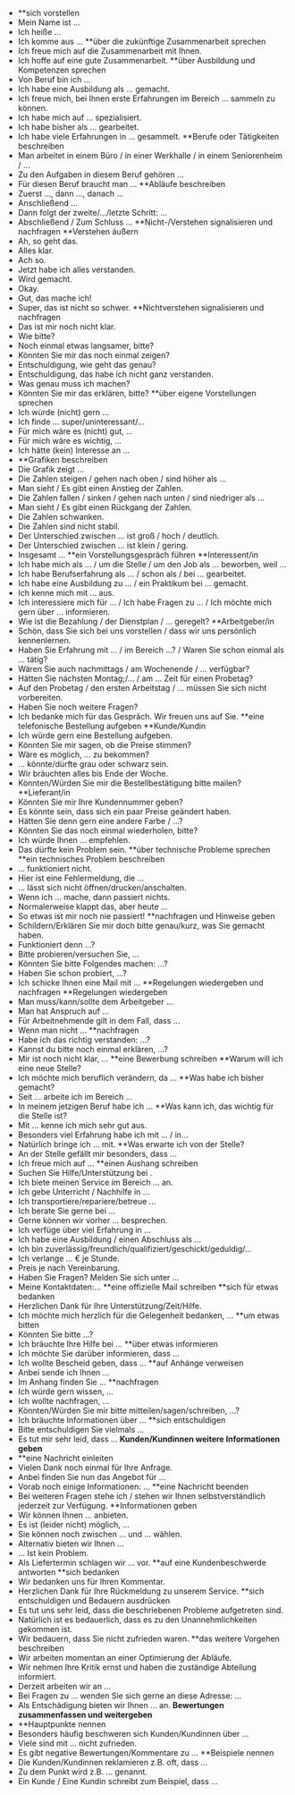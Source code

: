 - **sich vorstellen
- Mein Name ist ...
- Ich heiße ...
- Ich komme aus ...
**über die zukünftige Zusammenarbeit sprechen
- Ich freue mich auf die Zusammenarbeit mit Ihnen.
- Ich hoffe auf eine gute Zusammenarbeit.
**über Ausbildung und Kompetenzen sprechen
- Von Beruf bin ich ...
- Ich habe eine Ausbildung als ... gemacht.
- Ich freue mich, bei Ihnen erste Erfahrungen im Bereich ... sammeln zu können.
- Ich habe mich auf ... spezialisiert.
- Ich habe bisher als ... gearbeitet.
- Ich habe viele Erfahrungen in ... gesammelt.
**Berufe oder Tätigkeiten beschreiben
- Man arbeitet in einem Büro / in einer Werkhalle / in einem Seniorenheim / ...
- Zu den Aufgaben in diesem Beruf gehören ...
- Für diesen Beruf braucht man ...
**Abläufe beschreiben
- Zuerst ..., dann ..., danach ...
- Anschließend ...
- Dann folgt der zweite/.../letzte Schritt: ...
- Abschließend / Zum Schluss ...
**Nicht-/Verstehen signalisieren und nachfragen
**Verstehen äußern
- Ah, so geht das.
- Alles klar.
- Ach so.
- Jetzt habe ich alles verstanden.
- Wird gemacht.
- Okay.
- Gut, das mache ich!
- Super, das ist nicht so schwer.
**Nichtverstehen signalisieren und nachfragen
- Das ist mir noch nicht klar.
- Wie bitte?
- Noch einmal etwas langsamer, bitte?
- Könnten Sie mir das noch einmal zeigen?
- Entschuldigung, wie geht das genau?
- Entschuldigung, das habe ich nicht ganz verstanden.
- Was genau muss ich machen?
- Könnten Sie mir das erklären, bitte?
**über eigene Vorstellungen sprechen
- Ich würde (nicht) gern ...
- Ich finde ... super/uninteressant/...
- Für mich wäre es (nicht) gut, ...
- Für mich wäre es wichtig, ...
- Ich hätte (kein) Interesse an ...
- **Grafiken beschreiben
- Die Grafik zeigt ... 
- Die Zahlen steigen / gehen nach oben / sind höher als ...
- Man sieht / Es gibt einen Anstieg der Zahlen. 
- Die Zahlen fallen / sinken / gehen nach unten / sind niedriger als ...
- Man sieht / Es gibt einen Rückgang der Zahlen.
- Die Zahlen schwanken.
- Die Zahlen sind nicht stabil.
- Der Unterschied zwischen ... ist groß / hoch / deutlich.
- Der Unterschied zwischen ... ist klein / gering.
- Insgesamt ...
**ein Vorstellungsgespräch führen
**Interessent/in
- Ich habe mich als ... / um die Stelle / um den Job als ... beworben, weil ...
- Ich habe Berufserfahrung als ... / schon als / bei ... gearbeitet.
- Ich habe eine Ausbildung zu ... / ein Praktikum bei ... gemacht.
- Ich kenne mich mit ... aus.
- Ich interessiere mich für ... / Ich habe Fragen zu ... / Ich möchte mich gern über ... informieren.
- Wie ist die Bezahlung / der Dienstplan / ... geregelt?
**Arbeitgeber/in
- Schön, dass Sie sich bei uns vorstellen / dass wir uns persönlich kennenlernen.
- Haben Sie Erfahrung mit ... / im Bereich ...? / Waren Sie schon einmal als ... tätig?
- Wären Sie auch nachmittags / am Wochenende / ... verfügbar?
- Hätten Sie nächsten Montag;/... / am ... Zeit für einen Probetag?
- Auf den Probetag / den ersten Arbeitstag / ... müssen Sie sich nicht vorbereiten.
- Haben Sie noch weitere Fragen?
- Ich bedanke mich für das Gespräch. Wir freuen uns auf Sie.
**eine telefonische Bestellung aufgeben
**Kunde/Kundin
- Ich würde gern eine Bestellung aufgeben.
- Könnten Sie mir sagen, ob die Preise stimmen?
- Wäre es möglich, ... zu bekommen?
- ... könnte/dürfte grau oder schwarz sein.
- Wir bräuchten alles bis Ende der Woche.
- Könnten/Würden Sie mir die Bestellbestätigung bitte mailen?
**Lieferant/in
- Könnten Sie mir Ihre Kundennummer geben?
- Es könnte sein, dass sich ein paar Preise geändert haben.
- Hätten Sie denn gern eine andere Farbe / ...?
- Könnten Sie das noch einmal wiederholen, bitte?
- Ich würde Ihnen ... empfehlen.
- Das dürfte kein Problem sein.
**über technische Probleme sprechen
**ein technisches Problem beschreiben
- ... funktioniert nicht.
- Hier ist eine Fehlermeldung, die ...
- ... lässt sich nicht öffnen/drucken/anschalten.
- Wenn ich ... mache, dann passiert nichts.
- Normalerweise klappt das, aber heute ...
- So etwas ist mir noch nie passiert!
**nachfragen und Hinweise geben
- Schildern/Erklären Sie mir doch bitte genau/kurz, was Sie gemacht haben.
- Funktioniert denn ...?
- Bitte probieren/versuchen Sie, ...
- Könnten Sie bitte Folgendes machen: ...?
- Haben Sie schon probiert, ...?
- Ich schicke Ihnen eine Mail mit ...
**Regelungen wiedergeben und nachfragen
**Regelungen wiedergeben
- Man muss/kann/sollte dem Arbeitgeber ...
- Man hat Anspruch auf ...
- Für Arbeitnehmende gilt in dem Fall, dass ...
- Wenn man nicht ...
**nachfragen
- Habe ich das richtig verstanden: ...?
- Kannst du bitte noch einmal erklären, ...?
- Mir ist noch nicht klar, ...
**eine Bewerbung schreiben
**Warum will ich eine neue Stelle?
- Ich möchte mich beruflich verändern, da ...
**Was habe ich bisher gemacht?
- Seit ... arbeite ich im Bereich ...
- In meinem jetzigen Beruf habe ich ...
**Was kann ich, das wichtig für die Stelle ist?
- Mit ... kenne ich mich sehr gut aus.
- Besonders viel Erfahrung habe ich mit ... / in...
- Natürlich bringe ich ... mit.
**Was erwarte ich von der Stelle?
- An der Stelle gefällt mir besonders, dass ...
- Ich freue mich auf ...
**einen Aushang schreiben
- Suchen Sie Hilfe/Unterstützung bei .
- Ich biete meinen Service im Bereich ... an.
- Ich gebe Unterricht / Nachhilfe in ...
- Ich transportiere/repariere/betreue ...
- Ich berate Sie gerne bei ...
- Gerne können wir vorher ... besprechen.
- Ich verfüge über viel Erfahrung in ...
- Ich habe eine Ausbildung / einen Abschluss als ...
- Ich bin zuverlässig/freundlich/qualifiziert/geschickt/geduldig/...
- Ich verlange ... € je Stunde.
- Preis je nach Vereinbarung.
- Haben Sie Fragen? Melden Sie sich unter ...
- Meine Kontaktdaten:...
**eine offizielle Mail schreiben
**sich für etwas bedanken
- Herzlichen Dank für Ihre Unterstützung/Zeit/Hilfe.
- Ich möchte mich herzlich für die Gelegenheit bedanken, ...
**um etwas bitten
- Könnten Sie bitte ...?
- Ich bräuchte Ihre Hilfe bei ...
**über etwas informieren
- Ich möchte Sie darüber informieren, dass ...
- Ich wollte Bescheid geben, dass ...
**auf Anhänge verweisen
- Anbei sende ich Ihnen ...
- Im Anhang finden Sie ...
**nachfragen
- Ich würde gern wissen, ...
- Ich wollte nachfragen, ...
- Könnten/Würden Sie mir bitte mitteilen/sagen/schreiben, ...?
- Ich bräuchte Informationen über ...
**sich entschuldigen
- Bitte entschuldigen Sie vielmals ...
- Es tut mir sehr leid, dass ...
**Kunden/Kundinnen weitere Informationen geben**
- **eine Nachricht einleiten
- Vielen Dank noch einmal für Ihre Anfrage.
- Anbei finden Sie nun das Angebot für ...
- Vorab noch einige Informationen: ...
**eine Nachricht beenden
- Bei weiteren Fragen stehe ich / stehen wir Ihnen selbstverständlich jederzeit zur Verfügung.
**Informationen geben
- Wir können Ihnen ... anbieten.
- Es ist (leider nicht) möglich, ...
- Sie können noch zwischen ... und ... wählen.
- Alternativ bieten wir Ihnen ...
- ... Ist kein Problem.
- Als Liefertermin schlagen wir ... vor.
**auf eine Kundenbeschwerde antworten
**sich bedanken
- Wir bedanken uns für Ihren Kommentar.
- Herzlichen Dank für Ihre Rückmeldung zu unserem Service.
**sich entschuldigen und Bedauern ausdrücken
- Es tut uns sehr leid, dass die beschriebenen Probleme aufgetreten sind.
- Natürlich ist es bedauerlich, dass es zu den Unannehmlichkeiten gekommen ist.
- Wir bedauern, dass Sie nicht zufrieden waren.
**das weitere Vorgehen beschreiben
- Wir arbeiten momentan an einer Optimierung der Abläufe.
- Wir nehmen Ihre Kritik ernst und haben die zuständige Abteilung informiert.
- Derzeit arbeiten wir an ...
- Bei Fragen zu ... wenden Sie sich gerne an diese Adresse: ...
- Als Entschädigung bieten wir Ihnen ... an.
**Bewertungen zusammenfassen und weitergeben**
- **Hauptpunkte nennen
- Besonders häufig beschweren sich Kunden/Kundinnen über ...
- Viele sind mit ... nicht zufrieden.
- Es gibt negative Bewertungen/Kommentare zu ...
**Beispiele nennen
- Die Kunden/Kundinnen reklamieren z.B. oft, dass ...
- Zu dem Punkt wird z.B. ... genannt.
- Ein Kunde / Eine Kundin schreibt zum Beispiel, dass ...